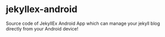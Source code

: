 # jekyllex-android
Source code of JekyllEx Android App which can manage your jekyll blog directly from your Android device!
